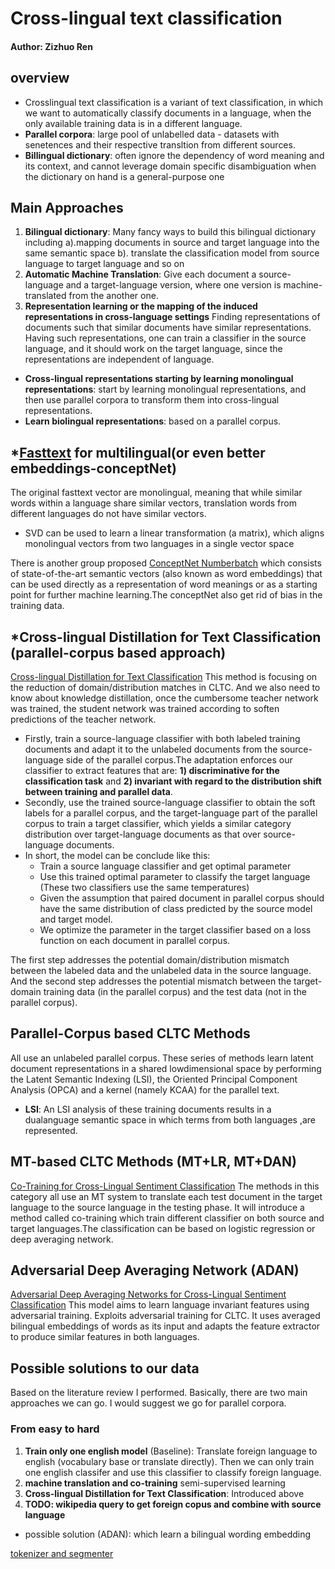 # Cross-lingual text classification
#### Author: Zizhuo Ren
## overview
 - Crosslingual text classification is a variant of text classification, in which we want to automatically classify documents in a language, when the only available training data is in a different language.
 - **Parallel corpora**: large pool of unlabelled data - datasets with senetences and their respective transltion from different sources.
 - **Billingual dictionary**: often ignore the dependency of word meaning
and its context, and cannot leverage domain specific disambiguation when the dictionary on hand is a general-purpose one
## Main Approaches
1. **Bilingual dictionary**: Many fancy ways to build this bilingual dictionary including a).mapping documents in source and target language into the same semantic space b). translate the classification model from source language to target language and so on
2. **Automatic Machine Translation**: Give each document a source-language and a target-language version, where one version is machine-translated
from the another one.
3. **Representation learning or the mapping of the induced representations in cross-language settings**
Finding representations of documents such that similar documents have similar representations. Having such representations, one can train a classifier in the source language, and it should work on the target language, since the representations are independent of language.
- **Cross-lingual representations starting by learning monolingual representations**: start by learning monolingual representations, and then use parallel corpora to transform them into cross-lingual representations.
- **Learn biolingual representations**: based on a parallel corpus.
## *[Fasttext](https://arxiv.org/pdf/1607.01759.pdf) for multilingual(or even better embeddings-conceptNet)
The original fasttext vector are monolingual, meaning that while similar words within a language share similar vectors, translation words from different languages do not have similar vectors.
  - SVD can be used to learn a linear transformation (a matrix), which aligns monolingual vectors from two languages in a single vector space

There is another group proposed [ConceptNet Numberbatch](https://github.com/commonsense/conceptnet-numberbatch) which consists of state-of-the-art semantic vectors (also known as word embeddings) that can be used directly as a representation of word meanings or as a starting point for further machine learning.The conceptNet also get rid of bias in the training data.



## *Cross-lingual Distillation for Text Classification (parallel-corpus based approach) 
[Cross-lingual Distillation for Text Classification](https://arxiv.org/pdf/1705.02073.pdf)
This method is focusing on the reduction of domain/distribution matches in CLTC. And we also need to know about knowledge distillation, once the cumbersome teacher network was trained, the student network was trained according to soften predictions of the teacher network.
- Firstly, train a source-language classifier with both labeled training documents and adapt it to the unlabeled documents from the source-language side of the parallel corpus.The adaptation enforces our classifier to extract features that are: **1) discriminative for the classification task** and **2) invariant with regard to the distribution shift between training and parallel data**.
- Secondly, use the trained source-language classifier to obtain the soft labels for a parallel corpus, and the target-language part of the parallel corpus to train a target classifier, which yields a similar category distribution over target-language documents as that over source-language documents.
- In short, the model can be conclude like this:
   * Train a source language classifier and get optimal parameter
   * Use this trained optimal parameter to classify the target language (These two classifiers use the same temperatures) 
   * Given the assumption that paired document in parallel corpus should have the same distribution of class predicted by the source model and target model.
   * We optimize the parameter in the target classifier based on a loss function on each document in parallel corpus.

The first step addresses the potential domain/distribution mismatch between the labeled data and the unlabeled data in the source language. And the second step addresses the potential mismatch between the target-domain training data (in the parallel corpus) and the test data (not in the parallel corpus).

## Parallel-Corpus based CLTC Methods
All use an unlabeled parallel corpus. These series of methods learn latent document representations in a shared lowdimensional space by performing the Latent Semantic Indexing (LSI), the Oriented Principal Component Analysis (OPCA) and a kernel (namely KCAA) for the parallel text.
- **LSI**:  An LSI analysis of these training documents results in a dualanguage semantic space in which terms from both languages ,are represented.
## MT-based CLTC Methods (MT+LR, MT+DAN)
[Co-Training for Cross-Lingual Sentiment Classification](http://delivery.acm.org/10.1145/1690000/1687913/p235-wan.pdf?ip=216.165.95.141&id=1687913&acc=OPEN&key=36E5A5D4E382B3FA%2E36E5A5D4E382B3FA%2E4D4702B0C3E38B35%2E6D218144511F3437&CFID=984563843&CFTOKEN=54792419&__acm__=1506294235_0e0589001eddd4df30821a0fb4c31a28)
The methods in this category all use an MT system to translate each test document in the target language to the source language in the testing phase. It will introduce a method called co-training which train different classifier on both source and target languages.The classification can be based on logistic regression or deep averaging network.
## Adversarial Deep Averaging Network (ADAN)
[Adversarial Deep Averaging Networks for Cross-Lingual Sentiment Classification](https://arxiv.org/pdf/1606.01614.pdf)
This model aims to learn language invariant features using adversarial training.
Exploits adversarial training for CLTC. It uses averaged bilingual embeddings of words as its input and adapts the feature extractor to produce similar features in both languages.

## Possible solutions to our data
Based on the literature review I performed. Basically, there are two main approaches we can go. I would suggest we go for parallel corpora.
### From easy to hard
1. **Train only one english model** (Baseline):
Translate foreign language to english (vocabulary base or translate directly). Then we can only train one english classifer and use this classifier to classify foreign language.
2. **machine translation and co-training**
semi-supervised learning
3. **Cross-lingual Distillation for Text Classification**:
Introduced above
4. **TODO: wikipedia query to get foreign copus and combine with source language**
* possible solution (ADAN): which learn a bilingual wording embedding


[tokenizer and segmenter](https://pypi.python.org/pypi/tinysegmenter)


